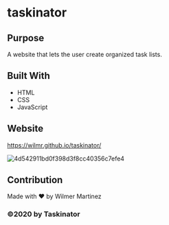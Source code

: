 # taskinator

## Purpose
A website that lets the user create organized task lists.

## Built With
* HTML
* CSS
* JavaScript

## Website
https://wilmr.github.io/taskinator/

![4d542911bd0f398d3f8cc40356c7efe4](https://user-images.githubusercontent.com/50350162/181443497-1a93895c-53be-49bf-b0e1-bde587487405.gif)

## Contribution
Made with ❤️ by Wilmer Martinez


### ©️2020 by Taskinator
